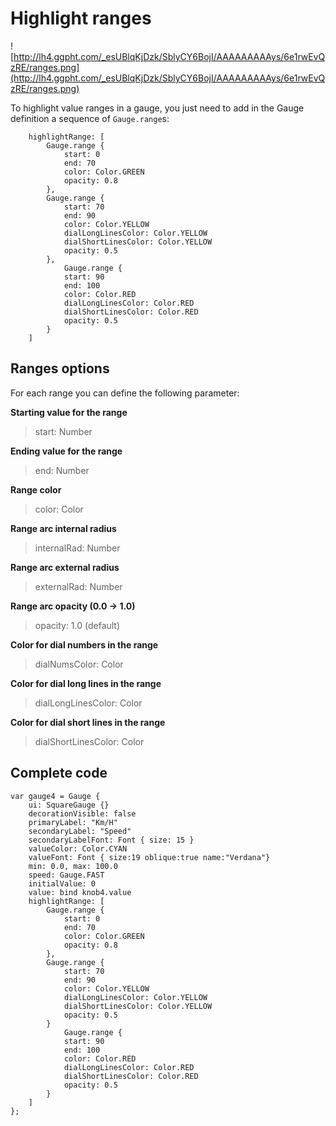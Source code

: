 # Highlight ranges #

![http://lh4.ggpht.com/_esUBlqKjDzk/SblyCY6BojI/AAAAAAAAAys/6e1rwEvQzRE/ranges.png](http://lh4.ggpht.com/_esUBlqKjDzk/SblyCY6BojI/AAAAAAAAAys/6e1rwEvQzRE/ranges.png)

To highlight value ranges in a gauge, you just need to add in the Gauge definition a sequence of `Gauge.range`s:

```
    highlightRange: [
        Gauge.range {
            start: 0
            end: 70
            color: Color.GREEN
            opacity: 0.8
        },
        Gauge.range {
            start: 70
            end: 90
            color: Color.YELLOW
            dialLongLinesColor: Color.YELLOW
            dialShortLinesColor: Color.YELLOW
            opacity: 0.5
        },
            Gauge.range {
            start: 90
            end: 100
            color: Color.RED
            dialLongLinesColor: Color.RED
            dialShortLinesColor: Color.RED
            opacity: 0.5
        }
    ]
```

## Ranges options ##

For each range you can define the following parameter:

**Starting value for the range**
> start: Number

**Ending value for the range**
> end: Number

**Range color**
> color: Color

**Range arc internal radius**
> internalRad: Number

**Range arc external radius**
> externalRad: Number

**Range arc opacity (0.0 -> 1.0)**
> opacity: 1.0 (default)

**Color for dial numbers in the range**
> dialNumsColor: Color

**Color for dial long lines in the range**
> dialLongLinesColor: Color

**Color for dial short lines in the range**
> dialShortLinesColor: Color

## Complete code ##

```
var gauge4 = Gauge {
    ui: SquareGauge {}
    decorationVisible: false
    primaryLabel: "Km/H"
    secondaryLabel: "Speed"
    secondaryLabelFont: Font { size: 15 }
    valueColor: Color.CYAN
    valueFont: Font { size:19 oblique:true name:"Verdana"}
    min: 0.0, max: 100.0
    speed: Gauge.FAST
    initialValue: 0
    value: bind knob4.value
    highlightRange: [
        Gauge.range {
            start: 0
            end: 70
            color: Color.GREEN
            opacity: 0.8
        },
        Gauge.range {
            start: 70
            end: 90
            color: Color.YELLOW
            dialLongLinesColor: Color.YELLOW
            dialShortLinesColor: Color.YELLOW
            opacity: 0.5
        }
            Gauge.range {
            start: 90
            end: 100
            color: Color.RED
            dialLongLinesColor: Color.RED
            dialShortLinesColor: Color.RED
            opacity: 0.5
        }
    ]
};
```